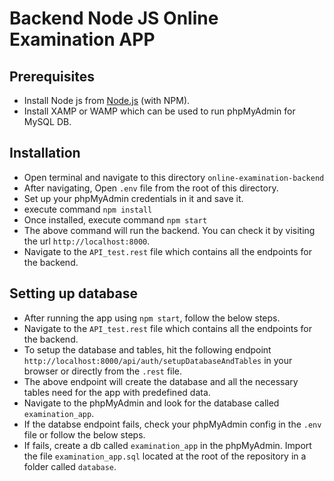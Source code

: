 # Backend Node JS Online Examination APP

## Prerequisites

* Install Node js from [Node.js](http://nodejs.org/) (with NPM).
* Install XAMP or WAMP which can be used to run phpMyAdmin for MySQL DB.

## Installation

* Open terminal and navigate to this directory `online-examination-backend`
* After navigating, Open `.env` file from the root of this directory.
* Set up your phpMyAdmin credentials in it and save it.
* execute command `npm install`
* Once installed, execute command `npm start`
* The above command will run the backend. You can check it by visiting the url `http://localhost:8000`.
* Navigate to the `API_test.rest` file which contains all the endpoints for the backend.


## Setting up database
* After running the app using `npm start`, follow the below steps.
* Navigate to the `API_test.rest` file which contains all the endpoints for the backend.
* To setup the database and tables, hit the following endpoint `http://localhost:8000/api/auth/setupDatabaseAndTables` in your browser or directly from the `.rest` file.
* The above endpoint will create the database and all the necessary tables need for the app with predefined data.
* Navigate to the phpMyAdmin and look for the database called `examination_app`.
* If the databse endpoint fails, check your phpMyAdmin config in the `.env` file or follow the below steps.
* If fails, create a db called `examination_app` in the phpMyAdmin. Import the file `examination_app.sql` located at the root of the repository in a folder called `database`.

